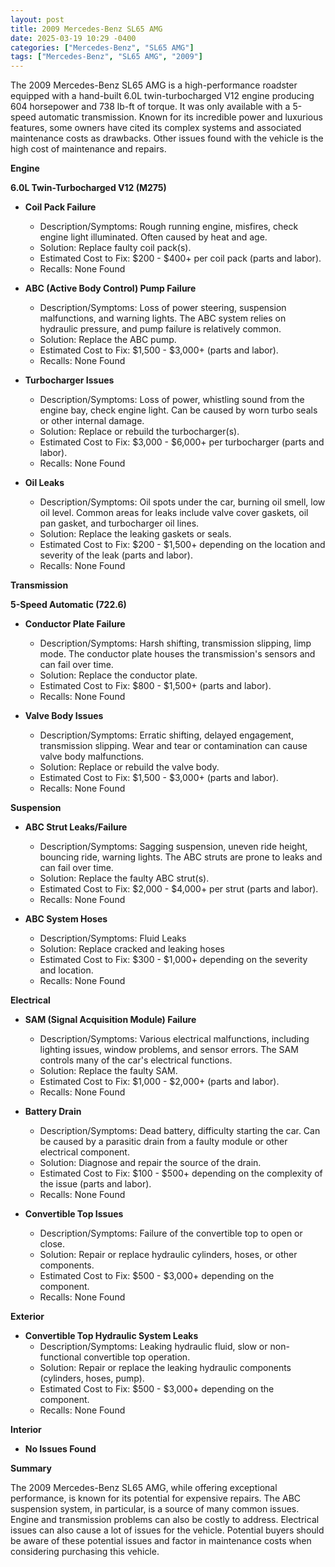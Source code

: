 ```yaml
---
layout: post
title: 2009 Mercedes-Benz SL65 AMG
date: 2025-03-19 10:29 -0400
categories: ["Mercedes-Benz", "SL65 AMG"]
tags: ["Mercedes-Benz", "SL65 AMG", "2009"]
---
```

The 2009 Mercedes-Benz SL65 AMG is a high-performance roadster equipped with a hand-built 6.0L twin-turbocharged V12 engine producing 604 horsepower and 738 lb-ft of torque. It was only available with a 5-speed automatic transmission. Known for its incredible power and luxurious features, some owners have cited its complex systems and associated maintenance costs as drawbacks. Other issues found with the vehicle is the high cost of maintenance and repairs.

**Engine**

**6.0L Twin-Turbocharged V12 (M275)**

*   **Coil Pack Failure**
    *   Description/Symptoms: Rough running engine, misfires, check engine light illuminated. Often caused by heat and age.
    *   Solution: Replace faulty coil pack(s).
    *   Estimated Cost to Fix: $200 - $400+ per coil pack (parts and labor).
    *   Recalls: None Found

*   **ABC (Active Body Control) Pump Failure**
    *   Description/Symptoms: Loss of power steering, suspension malfunctions, and warning lights. The ABC system relies on hydraulic pressure, and pump failure is relatively common.
    *   Solution: Replace the ABC pump.
    *   Estimated Cost to Fix: $1,500 - $3,000+ (parts and labor).
    *   Recalls: None Found

*   **Turbocharger Issues**
    *   Description/Symptoms: Loss of power, whistling sound from the engine bay, check engine light. Can be caused by worn turbo seals or other internal damage.
    *   Solution: Replace or rebuild the turbocharger(s).
    *   Estimated Cost to Fix: $3,000 - $6,000+ per turbocharger (parts and labor).
    *   Recalls: None Found

*   **Oil Leaks**
    *   Description/Symptoms: Oil spots under the car, burning oil smell, low oil level. Common areas for leaks include valve cover gaskets, oil pan gasket, and turbocharger oil lines.
    *   Solution: Replace the leaking gaskets or seals.
    *   Estimated Cost to Fix: $200 - $1,500+ depending on the location and severity of the leak (parts and labor).
    *   Recalls: None Found

**Transmission**

**5-Speed Automatic (722.6)**

*   **Conductor Plate Failure**
    *   Description/Symptoms: Harsh shifting, transmission slipping, limp mode. The conductor plate houses the transmission's sensors and can fail over time.
    *   Solution: Replace the conductor plate.
    *   Estimated Cost to Fix: $800 - $1,500+ (parts and labor).
    *   Recalls: None Found

*   **Valve Body Issues**
    *   Description/Symptoms: Erratic shifting, delayed engagement, transmission slipping. Wear and tear or contamination can cause valve body malfunctions.
    *   Solution: Replace or rebuild the valve body.
    *   Estimated Cost to Fix: $1,500 - $3,000+ (parts and labor).
    *   Recalls: None Found

**Suspension**

*   **ABC Strut Leaks/Failure**
    *   Description/Symptoms: Sagging suspension, uneven ride height, bouncing ride, warning lights. The ABC struts are prone to leaks and can fail over time.
    *   Solution: Replace the faulty ABC strut(s).
    *   Estimated Cost to Fix: $2,000 - $4,000+ per strut (parts and labor).
    *   Recalls: None Found

*   **ABC System Hoses**
    *   Description/Symptoms: Fluid Leaks
    *   Solution: Replace cracked and leaking hoses
    *   Estimated Cost to Fix: $300 - $1,000+ depending on the severity and location.
    *   Recalls: None Found

**Electrical**

*   **SAM (Signal Acquisition Module) Failure**
    *   Description/Symptoms: Various electrical malfunctions, including lighting issues, window problems, and sensor errors. The SAM controls many of the car's electrical functions.
    *   Solution: Replace the faulty SAM.
    *   Estimated Cost to Fix: $1,000 - $2,000+ (parts and labor).
    *   Recalls: None Found

*   **Battery Drain**
    *   Description/Symptoms: Dead battery, difficulty starting the car. Can be caused by a parasitic drain from a faulty module or other electrical component.
    *   Solution: Diagnose and repair the source of the drain.
    *   Estimated Cost to Fix: $100 - $500+ depending on the complexity of the issue (parts and labor).
    *   Recalls: None Found

*   **Convertible Top Issues**
    *   Description/Symptoms: Failure of the convertible top to open or close.
    *   Solution: Repair or replace hydraulic cylinders, hoses, or other components.
    *   Estimated Cost to Fix: $500 - $3,000+ depending on the component.
    *   Recalls: None Found

**Exterior**

*   **Convertible Top Hydraulic System Leaks**
    *   Description/Symptoms: Leaking hydraulic fluid, slow or non-functional convertible top operation.
    *   Solution: Repair or replace the leaking hydraulic components (cylinders, hoses, pump).
    *   Estimated Cost to Fix: $500 - $3,000+ depending on the component.
    *   Recalls: None Found

**Interior**

*   **No Issues Found**

**Summary**

The 2009 Mercedes-Benz SL65 AMG, while offering exceptional performance, is known for its potential for expensive repairs. The ABC suspension system, in particular, is a source of many common issues. Engine and transmission problems can also be costly to address. Electrical issues can also cause a lot of issues for the vehicle. Potential buyers should be aware of these potential issues and factor in maintenance costs when considering purchasing this vehicle.

